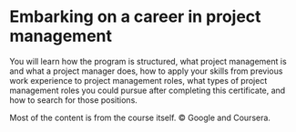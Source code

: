 # Embarking on a career in project management
You will learn how the program is structured, what project management is and what a project manager does, how to apply your skills from previous work experience to project management roles, what types of project management roles you could pursue after completing this certificate, and how to search for those positions.



Most of the content is from the course itself. © Google and Coursera.